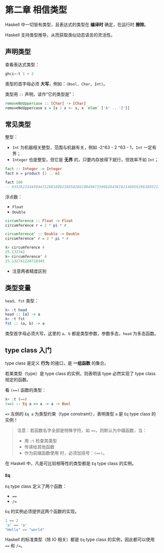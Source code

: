 # 第二章 相信类型

Haskell 中一切皆有类型，且表达式的类型在 **编译时** 确定，在运行时 **擦除**。

Haskell 支持类型推导，从而获取类似动态语言的灵活性。

## 声明类型

查看表达式类型：

```Haskell
ghci>:t 1 + 2
```

类型的首字母必须 **大写**，例如：`(Bool, Char, Int)`。

类型用 `::` 声明，读作“它的类型是”：

```Haskell
removeNoUppercase :: [Char] -> [Char]
removeNoUppercase s = [x | x <- s, x `elem` ['A' .. 'Z']]
```

## 常见类型

整型：

* `Int` 为机器相关整型，范围与机器有关，例如 -2^63 - 2 ^63 - 1，`Int` 一定有界；
* `Integer` 也是整型，但它是 **无界** 的，只要内存放得下就行，但效率不如 `Int`；

```Haskell
fact :: Integer -> Integer
fact n = product [1 .. n]

fact 100
-- 93326215443944152681699238856266700490715968264381621468592963895217599993229915608941463976156518286253697920827223758251185210916864000000000000000000000000
```

浮点数：

* `Float`
* `Double`

```Haskell
circumference :: Float -> Float
circumference r = 2 * pi * r

circumference' :: Double -> Double
circumference' r = 2 * pi * r

λ> circumference 4
25.132742
λ> circumference' 4
25.132741228718345
```

* 注意两者精度区别

## 类型变量

`head`、`fst` 类型：

```Haskell
λ> :t head
head :: [a] -> a
λ> :t fst
fst :: (a, b) -> a
```

类型首字母必须大写，这里的 `a`、`b` 都是类型参数，参数多态，`head` 为多态函数。

## type class 入门

type class 是定义 **行为** 的接口，是 **一组函数** 的集合。

若某类型（type）是 type class 的实例，则表明该 type 必然实现了 type class 规定的函数。

看 `(==)` 函数的类型：

```Haskell
λ> :t (==)
(==) :: Eq a => a -> a -> Bool
```

`=>` 左侧的 `Eq a` 为类型约束（type constraint），表明类型 `a` 是 `Eq` type class 的实例！

>注意：若函数名字全部是特殊字符，如 `==`，则默认为中缀函数，当：
>* 用 `:t` 检查其类型
>* 传递给其他函数
>* 作为前缀函数使用
>时，必须加括号：`(==)`。

在 Haskell 中，凡是可比较相等性的类型都是 `Eq` type class 的实例。

### `Eq`

`Eq` type class 定义了两个函数：

* `==`
* `/=`

`Eq` 的实例必须提供这两个函数的实现。

```Haskell
1 == 2
'a' == 'a'
"Hello" == "world"
```

Haskell 的标准类型（除 IO 相关）都是 `Eq` type class 的实例，因此都可以使用 `==` 和 `/=`。
